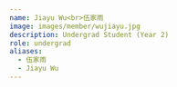 ```yaml
---
name: Jiayu Wu<br>伍家雨
image: images/member/wujiayu.jpg
description: Undergrad Student (Year 2)
role: undergrad
aliases:
  - 伍家雨
  - Jiayu Wu
---
```


<centre>

</centre>

